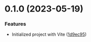 # 0.1.0 (2023-05-19)


### Features

* Initialized project with Vite ([1d9ec95](https://github.com/chalharb/development-standards-presentation/commit/1d9ec95820873e53fa54893fb4c700f1842e1447))



